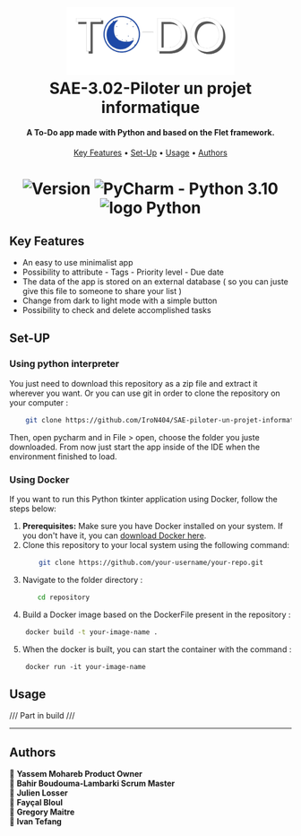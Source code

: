 <link rel="stylesheet" href="https://cdnjs.cloudflare.com/ajax/libs/font-awesome/4.7.0/css/font-awesome.min.css">

<h1 align = "center">
    <br>
    <img src="media/logo_night.png" alt="Sans-titre-3" border="0" width="300">
    <br>
    SAE-3.02-Piloter un projet informatique
    <br>
</h1>

<h4 align="center">A To-Do app made with Python and based on the Flet framework.</h4>

<p align="center">
  <a href="#key-features">Key Features</a> •
  <a href="#Set-up">Set-Up</a> •
  <a href="#Usage">Usage</a> •
  <a href="#Authors">Authors</a>
</p>

<h1 align = "center">
    <img alt="Version" src="https://img.shields.io/badge/version-V1.0-blue.svg?cacheSeconds=2592000" />
    <img alt="PyCharm - Python 3.10" src="https://img.shields.io/badge/PyCharm-Python%203.10-brightgreen.svg"/>
    <img alt="logo Python" src="https://s3.dualstack.us-east-2.amazonaws.com/pythondotorg-assets/media/community/logos/python-logo-only.png" width="15" />

</p>


## Key Features

* An easy to use minimalist app
* Possibility to attribute
      - Tags
      - Priority level
      - Due date
* The data of the app is stored on an external database ( so you can juste give this file to someone to share your list )
* Change from dark to light mode with a simple button
* Possibility to check and delete accomplished tasks

## Set-UP

### Using python interpreter 

You just need to download this repository as a zip file and extract it wherever you want.
Or you can use git in order to clone the repository on your computer :
```bash
    git clone https://github.com/IroN404/SAE-piloter-un-projet-informatique/tree/main
```
Then, open pycharm and in File > open, choose the folder you juste downloaded.
From now just start the app inside of the IDE when the environment finished to load.

### Using Docker

If you want to run this Python tkinter application using Docker, follow the steps below:

1. **Prerequisites:** Make sure you have Docker installed on your system. If you don't have it, you can [download Docker here](https://docs.docker.com/get-docker/).
2. Clone this repository to your local system using the following command:
   ```bash
       git clone https://github.com/your-username/your-repo.git
   ```
3. Navigate to the folder directory :
```bash
       cd repository
   ```
4. Build a Docker image based on the DockerFile present in the repository :
```bash
    docker build -t your-image-name .
```
5. When the docker is built, you can start the container with the command :
```
    docker run -it your-image-name
```

## Usage

/// Part in build ///


***
## Authors
👤 **Yassem Mohareb Product Owner**
<br>
👤 **Bahir Boudouma-Lambarki Scrum Master**
<br>
👤 **Julien Losser**
<br>
👤 **Fayçal Bloul**
<br>
👤 **Gregory Maitre**
<br>
👤 **Ivan Tefang**
